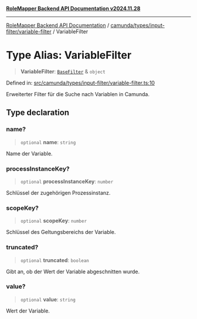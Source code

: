 [**RoleMapper Backend API Documentation v2024.11.28**](../../../../../README.md)

***

[RoleMapper Backend API Documentation](../../../../../modules.md) / [camunda/types/input-filter/variable-filter](../README.md) / VariableFilter

# Type Alias: VariableFilter

> **VariableFilter**: [`BaseFilter`](../../base-filter/type-aliases/BaseFilter.md) & `object`

Defined in: [src/camunda/types/input-filter/variable-filter.ts:10](https://github.com/FlowCraft-AG/RoleMapper/blob/da8087f9c63e7aa49e7a655f3f13ecbe5687d6eb/backend/src/camunda/types/input-filter/variable-filter.ts#L10)

Erweiterter Filter für die Suche nach Variablen in Camunda.

## Type declaration

### name?

> `optional` **name**: `string`

Name der Variable.

### processInstanceKey?

> `optional` **processInstanceKey**: `number`

Schlüssel der zugehörigen Prozessinstanz.

### scopeKey?

> `optional` **scopeKey**: `number`

Schlüssel des Geltungsbereichs der Variable.

### truncated?

> `optional` **truncated**: `boolean`

Gibt an, ob der Wert der Variable abgeschnitten wurde.

### value?

> `optional` **value**: `string`

Wert der Variable.
